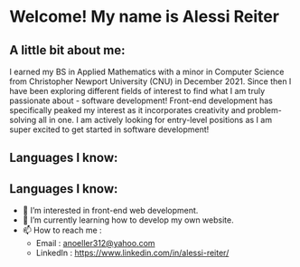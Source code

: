 <h1> Welcome!  My name is Alessi Reiter </h1>

<h2> A little bit about me: </h2>
<p> I earned my BS in Applied Mathematics with a minor in Computer Science from Christopher Newport University (CNU) in December 2021.  Since then I have been exploring different fields of interest to find what I am truly passionate about - software development!  Front-end development has specifically peaked my interest as it incorporates creativity and problem-solving all in one. I am actively looking for entry-level positions as I am super excited to get started in software development!</p>

<h2> Languages I know: </h2>
<h2> Languages I know: </h2>

- 👀 I’m interested in front-end web development.
- 🌱 I’m currently learning how to develop my own website.
- 📫 How to reach me :
  - Email : anoeller312@yahoo.com
  - LinkedIn : https://www.linkedin.com/in/alessi-reiter/
